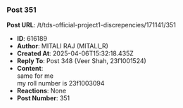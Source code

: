 ### Post 351
**Post URL**: /t/tds-official-project1-discrepencies/171141/351
- **ID**: 616189
- **Author**: MITALI RAJ (MITALI_R)
- **Created At**: 2025-04-06T15:32:18.435Z
- **Reply To**: Post 348 (Veer Shah, 23f1001524)
- **Content**:  
  same for me<br>
my roll number is 23f1003094
- **Reactions**: None
- **Post Number**: 351

